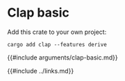 # Clap basic

Add this crate to your own project:

```
cargo add clap --features derive
```

{{#include arguments/clap-basic.md}}

{{#include ../links.md}}
